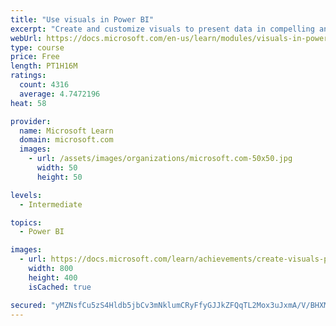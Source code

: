 ```yaml
---
title: "Use visuals in Power BI"
excerpt: "Create and customize visuals to present data in compelling and insightful ways."
webUrl: https://docs.microsoft.com/en-us/learn/modules/visuals-in-power-bi/
type: course
price: Free
length: PT1H16M
ratings:
  count: 4316
  average: 4.7472196
heat: 58

provider:
  name: Microsoft Learn
  domain: microsoft.com
  images:
    - url: /assets/images/organizations/microsoft.com-50x50.jpg
      width: 50
      height: 50

levels:
  - Intermediate

topics:
  - Power BI

images:
  - url: https://docs.microsoft.com/learn/achievements/create-visuals-power-bi-desktop-social.png
    width: 800
    height: 400
    isCached: true

secured: "yMZNsfCu5zS4Hldb5jbCv3mNklumCRyFfyGJJkZFQqTL2Mox3uJxmA/V/BHXMdULKpnkZlaakyyL/aDUCadKNRPg2uWUZrjPDD8g/eQn23tHQmR1IEuIYD1sbt74fmm5OTvNk6z28I3LjcB/qniQxX7Jf4EGNABYmk7udgkYiZruU4M12Xkqwmgj1UDdcB9SD8Tz5aeE0stdQw6v4a6gDdHB9JDmh+43jSaMixWxzqXVq+XOwPR6VucjScdQVPEZrg4gnP9mvsaeY/HL8N68fGE6q/CechhipeDxZnpOK8dfpN2G/u1iaeKN1sH10oQ/F2PtsZ5y/WiSF1Zh8/4ZGUPvohbPnplH5s/JYthp6Vrw0hn6H+ld3jsjnMmcLWQmRMvdunlpilX6WR1kZBehjJp/t6p6+4kq/XGuPRu+ZmE=;GITRytqwIGxcmoV0bXMC6A=="
---
```


